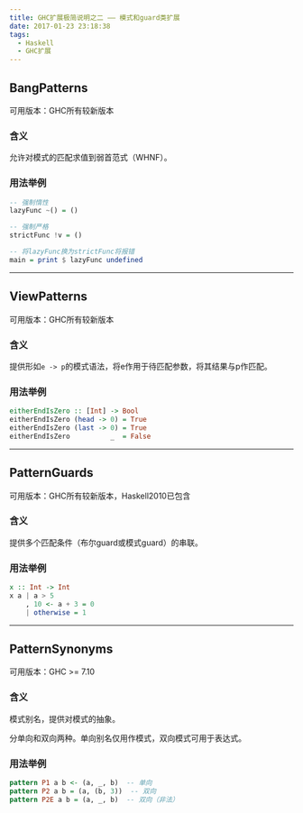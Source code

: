 ```yaml
---
title: GHC扩展极简说明之二 —— 模式和guard类扩展
date: 2017-01-23 23:18:38
tags: 
  - Haskell
  - GHC扩展
---
```


## BangPatterns

可用版本：GHC所有较新版本

### 含义

允许对模式的匹配求值到弱首范式（WHNF）。

### 用法举例

```haskell
-- 强制惰性
lazyFunc ~() = ()

-- 强制严格
strictFunc !v = ()

-- 将lazyFunc换为strictFunc将报错
main = print $ lazyFunc undefined
```

---

## ViewPatterns

可用版本：GHC所有较新版本

### 含义

提供形如`e -> p`的模式语法，将e作用于待匹配参数，将其结果与p作匹配。

### 用法举例

```haskell
eitherEndIsZero :: [Int] -> Bool
eitherEndIsZero (head -> 0) = True
eitherEndIsZero (last -> 0) = True
eitherEndIsZero          _  = False
```

---

## PatternGuards

可用版本：GHC所有较新版本，Haskell2010已包含

### 含义

提供多个匹配条件（布尔guard或模式guard）的串联。

### 用法举例

```haskell
x :: Int -> Int
x a | a > 5
    , 10 <- a + 3 = 0
    | otherwise = 1
```

---

## PatternSynonyms

可用版本：GHC >= 7.10

### 含义

模式别名，提供对模式的抽象。

分单向和双向两种。单向别名仅用作模式，双向模式可用于表达式。

### 用法举例

```haskell
pattern P1 a b <- (a, _, b)  -- 单向
pattern P2 a b = (a, (b, 3))  -- 双向
pattern P2E a b = (a, _, b)  -- 双向（非法）
```
